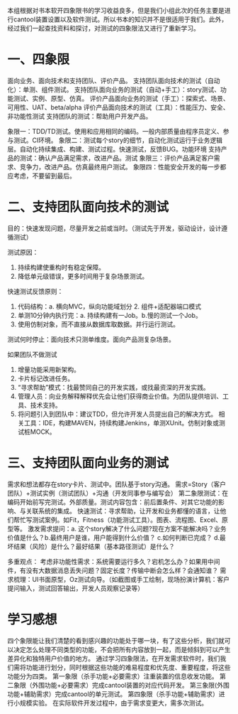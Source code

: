 本组根据对书本软开四象限书的学习收益良多，但是我们小组此次的任务主要是进行cantool装置设置以及软件测试。所以书本的知识并不是很适用于我们。此外，经过我们一起查找资料和探讨，对测试的四象限法又进行了重新学习。

# 一、四象限
面向业务、面向技术和支持团队、评价产品。
支持团队面向技术的测试（自动化）：单测、组件测试。
支持团队面向业务的测试（自动+手工）：story测试、功能测试、实例、原型、仿真。
评价产品面向业务的测试（手工）：探索式、场景、可用性、UAT、beta/alpha
评价产品面向技术的测试（工具）：性能压力、安全、非功能性测试
支持团队的测试：帮助用户开发产品。

象限一：TDD/TD测试。使用和应用相同的编码。一般内部质量由程序员定义、参与测试。CI环境。
象限二：测试每个story的细节，自动化测试运行于业务逻辑层。自动化持续集成、构建、测试过程。快速测试，反馈BUG。功能环境
支持产品的测试：确认产品满足需求，改进产品。测试
象限三：评价产品满足客户需求、竞争力，改进产品。仿真最终用户测试。
象限四：性能安全开发的每一步都应考虑，不要留到最后。

# 二、支持团队面向技术的测试
目的：快速发现问题，尽量开发之前或当时。（测试先于开发，驱动设计，设计遵循测试）

测试原因：
1. 持续构建使重构时有稳定保障。
2. 降低单元级错误，更多时间用于复杂场景测试。

快速测试反馈原则：
1. 代码结构：a. 横向MVC，纵向功能域划分 2. 组件+适配器端口模式
2. 单测10分钟内执行完：a. 持续构建有一Job。b.慢的测试一个Job。
3. 使用仿制对象，而不直接从数据库取数据。并行运行测试。

测试何时停止：面向技术只测单维度。面向产品测复杂场景。

如果团队不做测试
1. 增量功能采用新架构。
2. 卡片标记改进任务。
3. “寻求帮助”模式：找最赞同自己的开发实践，或找最资深的开发实践。
4. 管理人员：向业务解释解释优先会让他们获得商业价值。为团队提供培训、工具、技术支持。
5. 将问题引入到团队中：建议TDD，但允许开发人员提出自己的解决方式。
相关工具：IDE，构建MAVEN，持续构建Jenkins，单测XUnit。仿制对象或测试桩MOCK。

# 三、支持团队面向业务的测试
需求和想法都存在story卡片、测试中。团队基于story沟通。
需求=Story（客户团队）+测试实例（测试团队）+沟通（开发同事参与编写会）
第二象限测试：在编码开始前写完测试。外部质量。测试内容包含：前后置条件、对其它功能的影响、与关联系统的集成。
快速测试：寻求帮助，让开发和业务都懂的语言，让他们帮忙写测试案例。如Fit，Fitness（功能测试工具）。图表、流程图、Excel、原型等。
 激发需求提问：a. 这个story解决了什么问题?现在方案不能解决吗？业务价值是什么？b.最终用户是谁，用户能得到什么价值？ c.如何判断已完成？
d.最坏结果（风险）是什么？最好结果（基本路径测试）是什么？

多重观点：
考虑非功能性需求：系统需要运行多久？宕机怎么办？如果用中间件，有没有大数据消息丢失问题？固定长度？传输中断会怎么样？会通知谁？
需求梳理：UI书面原型，Oz测试向导。（如截图或手工绘制，现场扮演计算机：客户提问输入，测试回答输出，开发人员观察记录等）

# 学习感想
  四个象限能让我们清楚的看到感兴趣的功能处于哪一块，有了这些分析，我们就可以决定怎么处理不同类型的功能，不会把所有内容放到一起，而是倾斜到可以产生差异化和独特用户价值的地方。 通过学习四象限法，在开发需求软件时，我们我们需将功能进行划分，同时根据这些功能的难易程度和优先度、重要程度，将这些功能分为四类。 第一象限（杀手功能+必要需求）注重装置的信息收发功能。 第二象限（外围功能+必要需求）完成cantool装置的对应代码开发。 第三象限(外围功能+辅助需求）完成cantool的单元测试。 第四象限（杀手功能+辅助需求）进行小规模实验。 在实际软件开发过程中，由于需求变更大，需多次测试。
